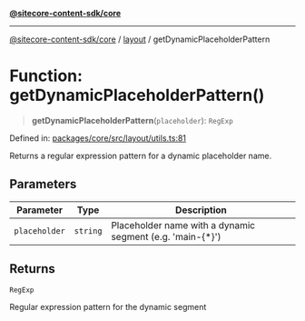 [**@sitecore-content-sdk/core**](../../README.md)

***

[@sitecore-content-sdk/core](../../README.md) / [layout](../README.md) / getDynamicPlaceholderPattern

# Function: getDynamicPlaceholderPattern()

> **getDynamicPlaceholderPattern**(`placeholder`): `RegExp`

Defined in: [packages/core/src/layout/utils.ts:81](https://github.com/Sitecore/content-sdk/blob/bc4d59e76288877091ea87e0b1f0d7300950e831/packages/core/src/layout/utils.ts#L81)

Returns a regular expression pattern for a dynamic placeholder name.

## Parameters

| Parameter | Type | Description |
| ------ | ------ | ------ |
| `placeholder` | `string` | Placeholder name with a dynamic segment (e.g. 'main-{*}') |

## Returns

`RegExp`

Regular expression pattern for the dynamic segment

